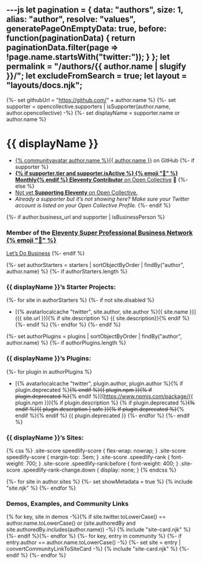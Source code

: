 ---js
let pagination = {
	data: "authors",
	size: 1,
	alias: "author",
	resolve: "values",
	generatePageOnEmptyData: true,
	before: function(paginationData) {
		return paginationData.filter(page => !page.name.startsWith("twitter:"));
	}
};
let permalink = "/authors/{{ author.name | slugify }}/";
let excludeFromSearch = true;
let layout = "layouts/docs.njk";
---

<style>{% include "components/page-sites.css" %}</style>

{%- set githubUrl = "https://github.com/" + author.name %}
{%- set supporter = opencollective.supporters | isSupporter(author.name, author.opencollective) -%}
{%- set displayName = supporter.name or author.name %}

# {{ displayName }}

- <a href="{{ githubUrl }}">{% communityavatar author.name %}{{ author.name }}</a> on GitHub
{%- if supporter %}
- <a href="{{ supporter.profile }}" class="elv-externalexempt supporters-link"><strong>{% if supporter.tier and supporter.isActive %} {% emoji "📅" %} Monthly{% endif %} Eleventy Contributor</strong> on Open Collective</a> 🎈
{%- else %}
- <a href="https://opencollective.com/11ty">Not yet <strong>Supporting Eleventy</strong> on Open Collective.</a>
- <em>Already a supporter but it’s not showing here? Make sure your Twitter account is listed on your Open Collective Profile.</em>
{%- endif %}

{%- if author.business_url and supporter | isBusinessPerson %}

### Member of the [Eleventy Super Professional Business Network {% emoji "💼" %}](/super-professional-business-network/)

<a href="{{ author.business_url }}" class="btn-primary benchnine rainbow-active rainbow-active-noanim elv-externalexempt">Let’s Do Business</a>
{%- endif %}

{%- set authorStarters = starters | sortObjectByOrder | findBy("author", author.name) %}
{%- if authorStarters.length %}

### {{ displayName }}’s Starter Projects:

{%- for site in authorStarters %}
{%- if not site.disabled %}
- [{% avatarlocalcache "twitter", site.author, site.author %}{{ site.name }}]({{ site.url }}){% if site.description %} {{ site.description}}{% endif %}
{%- endif %}
{%- endfor %}
{%- endif %}

{%- set authorPlugins = plugins | sortObjectByOrder | findBy("author", author.name) %}
{%- if authorPlugins.length %}

### {{ displayName }}’s Plugins:

{%- for plugin in authorPlugins %}
- [{% avatarlocalcache "twitter", plugin.author, plugin.author %}{% if plugin.deprecated %}~~{% endif %}{{ plugin.npm }}{% if plugin.deprecated %}~~{% endif %}](https://www.npmjs.com/package/{{ plugin.npm }}){% if plugin.description %} {% if plugin.deprecated %}~~{% endif %}{{ plugin.description | safe }}{% if plugin.deprecated %}~~{% endif %}{% endif %} {{ plugin.deprecated }}
{%- endfor %}
{%- endif %}

### {{ displayName }}’s Sites:

{% css %}
.site-score speedlify-score {
flex-wrap: nowrap;
}
.site-score speedlify-score {
margin-top: .5em;
}
.site-score .speedlify-rank {
font-weight: 700;
}
.site-score .speedlify-rank:before {
font-weight: 400;
}
.site-score .speedlify-rank-change.down {
display: none;
}
{% endcss %}

<div class="fl sites-lo" style="--fl-gap-h: 2rem; --fl-gap-v: 1rem; --fl-stackpoint: 31.25em;">
{%- for site in author.sites %}
  {%- set showMetadata = true %}
  {% include "site.njk" %}
{%- endfor %}
</div>

### Demos, Examples, and Community Links

<div class="sites-vert">
  <div class="lo-grid">
{% for key, site in demos -%}{% if site.twitter.toLowerCase() == author.name.toLowerCase() or (site.authoredBy and site.authoredBy.includes(author.name)) -%}
  {% include "site-card.njk" %}
{%- endif %}{%- endfor %}
{%- for key, entry in community %}
{%- if entry.author == author.name.toLowerCase()  -%}
  {%- set site = entry | convertCommunityLinkToSiteCard -%}
  {% include "site-card.njk" %}
{%- endif %}
{%- endfor %}
  </div>
</div>
